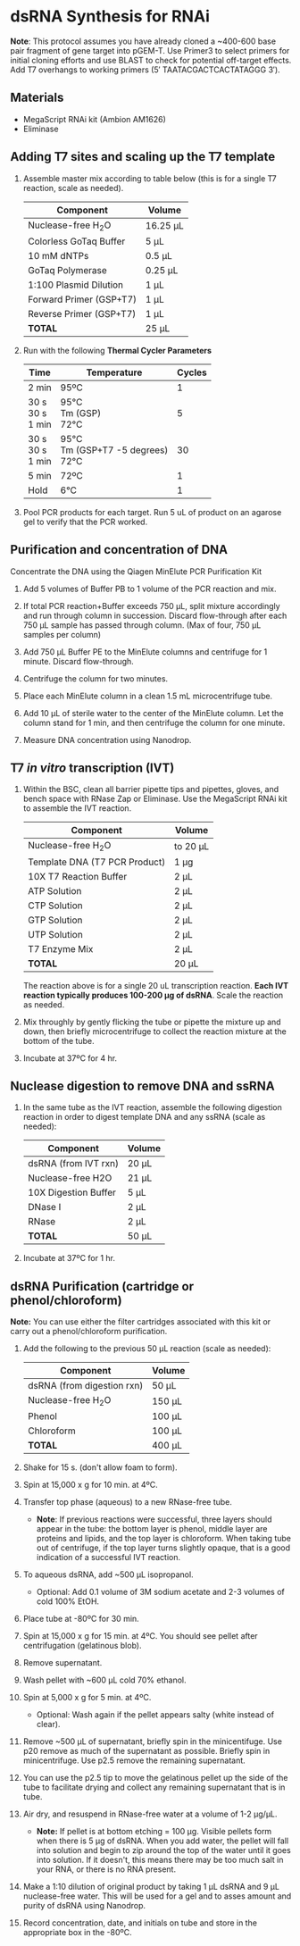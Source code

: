 # dsRNA Synthesis for RNAi

**Note**: This protocol assumes you have already cloned a ~400-600 base pair fragment of gene target into pGEM-T. Use Primer3 to select primers for initial cloning efforts and use BLAST to check for potential off-target effects. Add T7 overhangs to working primers (5′ TAATACGACTCACTATAGGG 3′).

## Materials

  - MegaScript RNAi kit (Ambion AM1626)
  - Eliminase

## Adding T7 sites and scaling up the T7 template

1. Assemble master mix according to table below (this is for a single T7 reaction, scale as needed).

    |  Component | Volume |
    |--------------|---------|
    |Nuclease-free H<sub>2</sub>O | 16.25 µL |
    |Colorless GoTaq Buffer |5 µL |
    |10 mM dNTPs| 0.5 µL |
    |GoTaq Polymerase| 0.25 µL |
    |1:100 Plasmid Dilution| 1 µL |
    |Forward Primer (GSP+T7)| 1 µL |
    |Reverse Primer (GSP+T7)| 1 µL |
    |**TOTAL** | 25 µL |

2. Run with the following **Thermal Cycler Parameters**

    |  Time  | Temperature | Cycles |
    |--------|-------------|--------|
    | 2 min      | 95ºC        | 1      |
    | 30 s <br> 30 s <br> 1 min | 95°C <br> Tm (GSP) <br> 72°C | <br> 5 <br> <br>|
    | 30 s <br> 30 s <br> 1 min | 95°C <br> Tm (GSP+T7 -5 degrees) <br> 72°C | <br> 30 <br> <br>|
    | 5 min      | 72ºC        | 1      |
    | Hold       | 6°C         | 1      |

3. Pool PCR products for each target. Run 5 uL of product on an agarose gel to verify that the PCR worked.

## Purification and concentration of DNA
Concentrate the DNA using the Qiagen MinElute PCR Purification Kit

1. Add 5 volumes of Buffer PB to 1 volume of the PCR reaction and mix.

2. If total PCR reaction+Buffer exceeds 750 µL, split mixture accordingly and run through column in succession. Discard flow-through after each 750 µL sample has passed through column. (Max of four, 750 µL samples per column)

3. Add 750 µL Buffer PE to the MinElute columns and centrifuge for 1 minute. Discard flow-through.

4. Centrifuge the column for two minutes.

5. Place each MinElute column in a clean 1.5 mL microcentrifuge tube.

6. Add 10 µL of sterile water to the center of the MinElute column. Let the column stand for 1 min, and then centrifuge the column for one minute.

7. Measure DNA concentration using Nanodrop.

## T7 *in vitro* transcription (IVT)

1. Within the BSC, clean all barrier pipette tips and pipettes, gloves, and bench space with RNase Zap or Eliminase. Use the MegaScript RNAi kit to assemble the IVT reaction.

    |  Component | Volume |
    |--------------|---------|
    |Nuclease-free H<sub>2</sub>O | to 20 µL |
    |Template DNA (T7 PCR Product)|1 µg |
    |10X T7 Reaction Buffer| 2 µL |
    |ATP Solution| 2 µL |
    |CTP Solution| 2 µL |
    |GTP Solution| 2 µL |
    |UTP Solution| 2 µL |
    |T7 Enzyme Mix| 2 µL |
    |**TOTAL** | 20 µL |

    The reaction above is for a single 20 uL transcription reaction. **Each IVT reaction typically produces 100-200 µg of dsRNA**. Scale the reaction as needed.

2. Mix throughly by gently flicking the tube or pipette the mixture up and down, then briefly microcentrifuge to collect the reaction mixture at the bottom of the tube.

3. Incubate at 37ºC for 4 hr.

## Nuclease digestion to remove DNA and ssRNA

1. In the same tube as the IVT reaction, assemble the following digestion reaction in order to digest template DNA and any ssRNA (scale as needed):

    |  Component | Volume |
    |--------------|------|
    |dsRNA (from IVT rxn) | 20 µL |
    |Nuclease-free H2O|21 µL |
    |10X Digestion Buffer| 5 µL |
    |DNase I| 2 µL |
    |RNase| 2 µL |
    |**TOTAL**  | 50 µL |

2. Incubate at 37ºC for 1 hr.

## dsRNA Purification (cartridge or phenol/chloroform)

**Note:** You can use either the filter cartridges associated with this kit or carry out a phenol/chloroform purification.

1. Add the following to the previous 50 µL reaction (scale as needed):

    |  Component | Volume |
    |--------------|---------|
    |dsRNA (from digestion rxn) | 50 µL |
    |Nuclease-free H<sub>2</sub>O|150 µL |
    |Phenol| 100 µL |
    |Chloroform| 100 µL |
    | **TOTAL** | 400 µL |

2. Shake for 15 s. (don't allow foam to form).

3. Spin at 15,000 x g for 10 min. at 4ºC.

4. Transfer top phase (aqueous) to a new RNase-free tube.

    - **Note**: If previous reactions were successful, three layers should appear in the tube: the bottom layer is phenol, middle layer are proteins and lipids, and the top layer is chloroform. When taking tube out of centrifuge, if the top layer turns slightly opaque, that is a good indication of a successful IVT reaction.

5. To aqueous dsRNA, add ~500 µL isopropanol.

    - Optional: Add 0.1 volume of 3M sodium acetate and 2-3 volumes of cold 100% EtOH.

6. Place tube at -80ºC for 30 min.

7. Spin at 15,000 x g for 15 min. at 4ºC. You should see pellet after centrifugation (gelatinous blob).

8. Remove supernatant.

9. Wash pellet with ~600 µL cold 70% ethanol.

10. Spin at 5,000 x g for 5 min. at 4ºC.

    - Optional: Wash again if the pellet appears salty (white instead of clear).

11. Remove ~500 µL of supernatant, briefly spin in the minicentifuge. Use p20 remove as much of the supernatant as possible. Briefly spin in minicentrifuge. Use p2.5 remove the remaining supernatant.

12. You can use the p2.5 tip to move the gelatinous pellet up the side of the tube to facilitate drying and collect any remaining supernatant that is in tube.

13. Air dry, and resuspend in RNase-free water at a volume of 1-2 µg/µL.

    - **Note:** If pellet is at bottom etching = 100 µg. Visible pellets form when there is 5 µg of dsRNA. When you add water, the pellet will fall into solution and begin to zip around the top of the water until it goes into solution. If it doesn't, this means there may be too much salt in your RNA, or there is no RNA present.

14. Make a 1:10 dilution of original product by taking 1 µL dsRNA and 9 µL nuclease-free water. This will be used for a gel and to asses amount and purity of dsRNA using Nanodrop.

15. Record concentration, date, and initials on tube and store in the appropriate box in the -80ºC.
